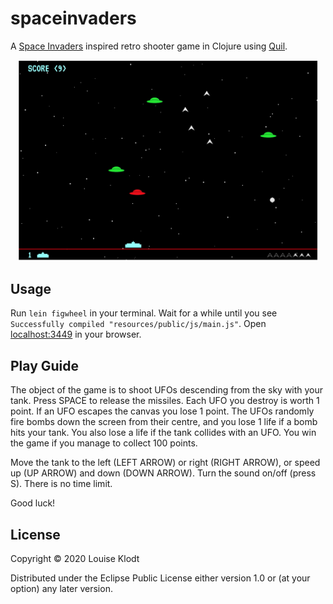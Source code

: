 # spaceinvaders

A [Space Invaders](https://en.wikipedia.org/wiki/Space_Invaders) inspired retro shooter game in Clojure using [Quil](http://quil.info/).

<center>
  <img src="resources/public/static/spaceinvaders.png" width="480" />
</center>

## Usage

Run `lein figwheel` in your terminal. Wait for a while until you see `Successfully compiled "resources/public/js/main.js"`. Open [localhost:3449](http://localhost:3449) in your browser.

## Play Guide

The object of the game is to shoot UFOs descending from the sky with your tank. Press SPACE to release the missiles.  Each UFO you destroy is worth 1 point. If an UFO escapes the canvas you lose 1 point. The UFOs randomly fire bombs down the screen from their centre, and you lose 1 life if a bomb hits your tank. You also lose a life if the tank collides with an UFO. You win the game if you manage to collect 100 points. 

Move the tank to the left (LEFT ARROW) or right (RIGHT ARROW), or speed up (UP ARROW) and down (DOWN ARROW).
Turn the sound on/off (press S). There is no time limit.

Good luck!

## License

Copyright © 2020 Louise Klodt

Distributed under the Eclipse Public License either version 1.0 or (at
your option) any later version.
